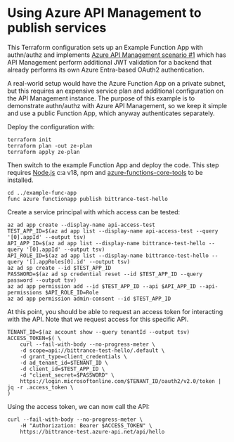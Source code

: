 # Using Azure API Management to publish services

This Terraform configuration sets up an Example Function App with authn/authz and implements [Azure API Management scenario #1](https://learn.microsoft.com/en-us/azure/api-management/authentication-authorization-overview) which has API Management perform additional JWT validation for a backend that already performs its own Azure Entra-based OAuth2 authentication.

A real-world setup would have the Azure Function App on a private subnet, but this requires an expensive service plan and additional configuration on the API Management instance. The purpose of this example is to demonstrate authn/authz with Azure API Management, so we keep it simple and use a public Function App, which anyway authenticates separately.

Deploy the configuration with:

```shell
terraform init
terraform plan -out ze-plan
terraform apply ze-plan
```

Then switch to the example Function App and deploy the code. This step requires [Node.js](https://nodejs.org/en/download/current) c:a v18, npm and [azure-functions-core-tools](https://learn.microsoft.com/en-us/azure/azure-functions/functions-run-local) to be installed.

```shell
cd ../example-func-app
func azure functionapp publish bittrance-test-hello
```

Create a service principal with which access can be tested:

```shell
az ad app create --display-name api-access-test
TEST_APP_ID=$(az ad app list --display-name api-access-test --query '[0].appId' --output tsv)
API_APP_ID=$(az ad app list --display-name bittrance-test-hello --query '[0].appId' --output tsv)
API_ROLE_ID=$(az ad app list --display-name bittrance-test-hello --query '[].appRoles[0].id' --output tsv)
az ad sp create --id $TEST_APP_ID
PASSWORD=$(az ad sp credential reset --id $TEST_APP_ID --query password --output tsv)
az ad app permission add --id $TEST_APP_ID --api $API_APP_ID --api-permissions $API_ROLE_ID=Role
az ad app permission admin-consent --id $TEST_APP_ID
```

At this point, you should be able to request an access token for interacting with the API. Note that we request access for this specific API.

```shell
TENANT_ID=$(az account show --query tenantId --output tsv)
ACCESS_TOKEN=$( \
    curl --fail-with-body --no-progress-meter \
    -d scope=api://bittrance-test-hello/.default \
    -d grant_type=client_credentials \
    -d ad_tenant_id=$TENANT_ID \
    -d client_id=$TEST_APP_ID \
    -d "client_secret=$PASSWORD" \
    https://login.microsoftonline.com/$TENANT_ID/oauth2/v2.0/token | jq -r .access_token \
)
```

Using the access token, we can now call the API:

```shell
curl --fail-with-body --no-progress-meter \
    -H "Authorization: Bearer $ACCESS_TOKEN" \
    https://bittrance-test.azure-api.net/api/hello
```
